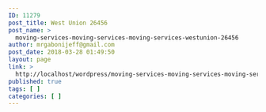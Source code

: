 ```yaml
---
ID: 11279
post_title: West Union 26456
post_name: >
  moving-services-moving-services-moving-services-westunion-26456
author: mrgabonijeff@gmail.com
post_date: 2018-03-28 01:49:50
layout: page
link: >
  http://localhost/wordpress/moving-services-moving-services-moving-services-westunion-26456/
published: true
tags: [ ]
categories: [ ]
---
```

